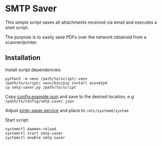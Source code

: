 # SMTP Saver

This simple script saves all attachments received via email and executes a shell script.

The purpose is to easily save PDFs over the network obtained from a scanner/printer.

## Installation

Install script dependencies:

```
python3 -m venv /path/to/script/.venv
/path/to/script/.venv/bin/pip install aiosmtpd
cp smtp-saver.py /path/to/script
```

Copy [config.example.json](config.example.json) and save to the desired location, e.g `/path/to/config/smtp-saver.json`

Adjust [smtp-saver.service](smtp-saver.service) and place to `/etc/systemd/system`

Start script:

```
systemctl daemon-reload
systemctl start smtp-saver
systemctl enable smtp-saver
```
